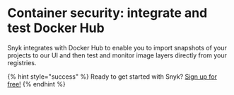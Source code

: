 # Container security: integrate and test Docker Hub

Snyk integrates with Docker Hub to enable you to import snapshots of your projects to our UI and then test and monitor image layers directly from your registries.

{% hint style="success" %}
Ready to get started with Snyk? [Sign up for free!](https://snyk.io/login?cta=sign-up&loc=footer&page=support_docs_page/)
{% endhint %}

